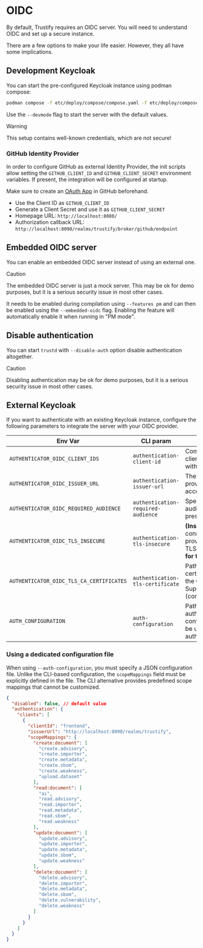 # OIDC

By default, Trustify requires an OIDC server. You will need to understand OIDC and set up a secure instance.

There are a few options to make your life easier. However, they all have some implications.

## Development Keycloak

You can start the pre-configured Keycloak instance using podman compose:

```bash
podman compose -f etc/deploy/compose/compose.yaml -f etc/deploy/compose/compose-sso.yaml up
```

Use the `--devmode` flag to start the server with the default values.

> [!WARNING]
> This setup contains well-known credentials, which are not secure!

### GitHub Identity Provider

In order to configure GitHub as external Identity Provider, the init scripts allow setting the `GITHUB_CLIENT_ID` and `GITHUB_CLIENT_SECRET` environment variables.
If present, the integration will be configured at startup.

Make sure to create an [OAuth App](https://github.com/settings/developers) in GitHub beforehand.

- Use the Client ID as `GITHUB_CLIENT_ID`
- Generate a Client Secret and use it as `GITHUB_CLIENT_SECRET`
- Homepage URL: `http://localhost:8080/`
- Authorization callback URL: `http://localhost:8090/realms/trustify/broker/github/endpoint`

## Embedded OIDC server

You can enable an embedded OIDC server instead of using an external one.

> [!CAUTION]
> The embedded OIDC server is just a mock server. This may be ok for demo purposes, but it is a serious security issue
> in most other cases.

It needs to be enabled during compilation using `--features pm` and can then be enabled using the `--embedded-oidc`
flag. Enabling the feature will automatically enable it when running in "PM mode".

## Disable authentication

You can start `trustd` with `--disable-auth` option disable authentication altogether.

> [!CAUTION]
> Disabling authentication may be ok for demo purposes, but it is a serious security issue in most other cases.

## External Keycloak

If you want to authenticate with an existing Keycloak instance, configure the following parameters to integrate the server with your OIDC provider.

|Env Var|CLI param|Description|
|-------|---------|-----------|
|`AUTHENTICATOR_OIDC_CLIENT_IDS`|`authentication-client-id`|Comma-separated list of client IDs for authentication with the OIDC provider.|
|`AUTHENTICATOR_OIDC_ISSUER_URL`|`authentication-issuer-url`|The base URL of the OIDC provider used to request access tokens.|
|`AUTHENTICATOR_OIDC_REQUIRED_AUDIENCE`|`authentication-required-audience`|Specifies an expected audience that must be present in access tokens.|
|`AUTHENTICATOR_OIDC_TLS_INSECURE`|`authentication-tls-insecure`|**(Insecure)** Allow connections to the OIDC provider without verifying TLS certificates. **Only use for testing.**|
|`AUTHENTICATOR_OIDC_TLS_CA_CERTIFICATES`|`authentication-tls-certificate`|Path(s) to additional CA certificates for validating the OIDC provider. Supports multiple values (comma-separated).|
|`AUTH_CONFIGURATION`|`auth-configuration`|Path to an external authentication/authorization configuration file. Cannot be used with individual authentication parameters.|

### Using a dedicated configuration file

When using `--auth-configuration`, you must specify a JSON configuration file.
Unlike the CLI-based configuration, the `scopeMappings` field must be explicitly defined in the file. 
The CLI alternative provides predefined scope mappings that cannot be customized.

```json
{
  "disabled": false, // default value
  "authentication": {
    "clients": [
      {
        "clientId": "frontend",
        "issuerUrl": "http://localhost:8090/realms/trustify",
        "scopeMappings": {
          "create:document": [
            "create.advisory",
            "create.importer",
            "create.metadata",
            "create.sbom",
            "create.weakness",
            "upload.dataset"
          ],
          "read:document": [
            "ai",
            "read.advisory",
            "read.importer",
            "read.metadata",
            "read.sbom",
            "read.weakness"
          ],
          "update:document": [
            "update.advisory",
            "update.importer",
            "update.metadata",
            "update.sbom",
            "update.weakness"
          ],
          "delete:document": [
            "delete.advisory",
            "delete.importer",
            "delete.metadata",
            "delete.sbom",
            "delete.vulnerability",
            "delete.weakness"
          ]
        }
      }
    ]
  }
}
```

